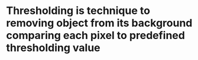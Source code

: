# Thresholding is technique to removing object from its background comparing each pixel to predefined thresholding value

